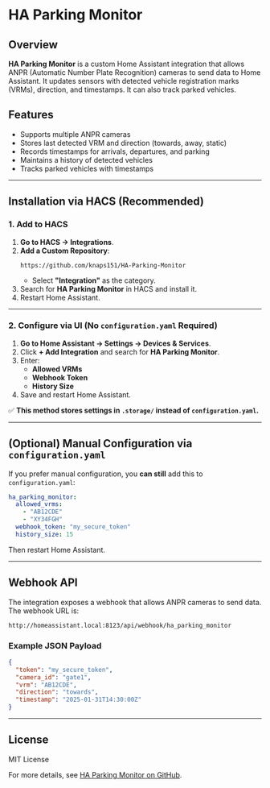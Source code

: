 # HA Parking Monitor

## Overview
**HA Parking Monitor** is a custom Home Assistant integration that allows ANPR (Automatic Number Plate Recognition) cameras to send data to Home Assistant. It updates sensors with detected vehicle registration marks (VRMs), direction, and timestamps. It can also track parked vehicles.

## Features
- Supports multiple ANPR cameras
- Stores last detected VRM and direction (towards, away, static)
- Records timestamps for arrivals, departures, and parking
- Maintains a history of detected vehicles
- Tracks parked vehicles with timestamps

---

## Installation via HACS (Recommended)

### **1. Add to HACS**
1. **Go to HACS → Integrations**.
2. **Add a Custom Repository**:
   ```
   https://github.com/knaps151/HA-Parking-Monitor
   ```
   - Select **"Integration"** as the category.
3. Search for **HA Parking Monitor** in HACS and install it.
4. Restart Home Assistant.

---

### **2. Configure via UI (No `configuration.yaml` Required)**
1. **Go to Home Assistant → Settings → Devices & Services**.
2. Click **+ Add Integration** and search for **HA Parking Monitor**.
3. Enter:
   - **Allowed VRMs**
   - **Webhook Token**
   - **History Size**
4. Save and restart Home Assistant.

✅ **This method stores settings in `.storage/` instead of `configuration.yaml`.**

---

## **(Optional) Manual Configuration via `configuration.yaml`**
If you prefer manual configuration, you **can still** add this to `configuration.yaml`:

```yaml
ha_parking_monitor:
  allowed_vrms:
    - "AB12CDE"
    - "XY34FGH"
  webhook_token: "my_secure_token"
  history_size: 15
```

Then restart Home Assistant.

---

## **Webhook API**

The integration exposes a webhook that allows ANPR cameras to send data. The webhook URL is:

```
http://homeassistant.local:8123/api/webhook/ha_parking_monitor
```

### **Example JSON Payload**
```json
{
  "token": "my_secure_token",
  "camera_id": "gate1",
  "vrm": "AB12CDE",
  "direction": "towards",
  "timestamp": "2025-01-31T14:30:00Z"
}
```

---

## **License**
MIT License

For more details, see [HA Parking Monitor on GitHub](https://github.com/knaps151/HA-Parking-Monitor).
